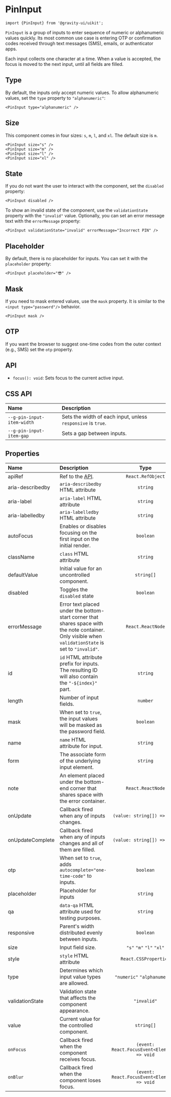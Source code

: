 <!--GITHUB_BLOCK-->

# PinInput

<!--/GITHUB_BLOCK-->

```tsx
import {PinInput} from '@gravity-ui/uikit';
```

`PinInput` is a group of inputs to enter sequence of numeric or alphanumeric values quickly. Its most common use case is entering OTP or confirmation codes received through text messages (SMS), emails, or authenticator apps.

Each input collects one character at a time. When a value is accepted, the focus is moved to the next input, until all fields are filled.

## Type

By default, the inputs only accept numeric values. To allow alphanumeric values, set the `type` property to `"alphanumeric"`:

<!--LANDING_BLOCK
<ExampleBlock
    code={`
<PinInput type="alphanumeric" />
`}
>
    <UIKit.PinInput type="alphanumeric" />
</ExampleBlock>
LANDING_BLOCK-->

<!--GITHUB_BLOCK-->

```tsx
<PinInput type="alphanumeric" />
```

<!--/GITHUB_BLOCK-->

## Size

This component comes in four sizes: `s`, `m`, `l`, and `xl`. The default size is `m`.

<!--LANDING_BLOCK
<ExampleBlock
    code={`
<PinInput size="s" />
<PinInput size="m" />
<PinInput size="l" />
<PinInput size="xl" />
`}
>
    <UIKit.PinInput size="s" />
    <UIKit.PinInput size="m" />
    <UIKit.PinInput size="l" />
    <UIKit.PinInput size="xl" />
</ExampleBlock>
LANDING_BLOCK-->

<!--GITHUB_BLOCK-->

```tsx
<PinInput size="s" />
<PinInput size="m" />
<PinInput size="l" />
<PinInput size="xl" />
```

<!--/GITHUB_BLOCK-->

## State

If you do not want the user to interact with the component, set the `disabled` property:

<!--LANDING_BLOCK
<ExampleBlock
    code={`
<PinInput disabled />
`}
>
    <UIKit.PinInput disabled />
</ExampleBlock>
LANDING_BLOCK-->

<!--GITHUB_BLOCK-->

```tsx
<PinInput disabled />
```

<!--/GITHUB_BLOCK-->

To show an invalid state of the component, use the `validationState` property with the `"invalid"` value. Optionally, you can set an error message text with the `errorMessage` property:

<!--LANDING_BLOCK
<ExampleBlock
    code={`
<PinInput validationState="invalid" errorMessage="Incorrect PIN" />
`}
>
    <UIKit.PinInput validationState="invalid" errorMessage="Incorrect PIN" />
</ExampleBlock>
LANDING_BLOCK-->

<!--GITHUB_BLOCK-->

```tsx
<PinInput validationState="invalid" errorMessage="Incorrect PIN" />
```

<!--/GITHUB_BLOCK-->

## Placeholder

By default, there is no placeholder for inputs. You can set it with the `placeholder` property:

<!--LANDING_BLOCK
<ExampleBlock
    code={`
<PinInput placeholder="😎" />
`}
>
    <UIKit.PinInput placeholder="😎" />
</ExampleBlock>
LANDING_BLOCK-->

<!--GITHUB_BLOCK-->

```tsx
<PinInput placeholder="😎" />
```

<!--/GITHUB_BLOCK-->

## Mask

If you need to mask entered values, use the `mask` property. It is similar to the `<input type="password"/>` behavior.

<!--LANDING_BLOCK
<ExampleBlock
    code={`
<PinInput mask />
`}
>
    <UIKit.PinInput mask />
</ExampleBlock>
LANDING_BLOCK-->

<!--GITHUB_BLOCK-->

```tsx
<PinInput mask />
```

<!--/GITHUB_BLOCK-->

## OTP

If you want the browser to suggest one-time codes from the outer context (e.g., SMS) set the `otp` property.

## API

- `focus(): void`: Sets focus to the current active input.

## CSS API

| Name                       | Description                                                  |
| :------------------------- | :----------------------------------------------------------- |
| `--g-pin-input-item-width` | Sets the width of each input, unless `responsive` is `true`. |
| `--g-pin-input-item-gap`   | Sets a gap between inputs.                                   |

## Properties

| Name             | Description                                                                                                                                           |                     Type                     |   Default   |
| :--------------- | :---------------------------------------------------------------------------------------------------------------------------------------------------- | :------------------------------------------: | :---------: |
| apiRef           | Ref to the [API](#api).                                                                                                                               |              `React.RefObject`               |             |
| aria-describedby | `aria-describedby` HTML attribute                                                                                                                     |                   `string`                   |             |
| aria-label       | `aria-label` HTML attribute                                                                                                                           |                   `string`                   |             |
| aria-labelledby  | `aria-labelledby` HTML attribute                                                                                                                      |                   `string`                   |             |
| autoFocus        | Enables or disables focusing on the first input on the initial render.                                                                                |                  `boolean`                   |             |
| className        | `class` HTML attribute                                                                                                                                |                   `string`                   |             |
| defaultValue     | Initial value for an uncontrolled component.                                                                                                          |                  `string[]`                  |             |
| disabled         | Toggles the `disabled` state                                                                                                                          |                  `boolean`                   |             |
| errorMessage     | Error text placed under the bottom-start corner that shares space with the note container. Only visible when `validationState` is set to `"invalid"`. |              `React.ReactNode`               |             |
| id               | `id` HTML attribute prefix for inputs. The resulting ID will also contain the `"-${index}"` part.                                                     |                   `string`                   |             |
| length           | Number of input fields.                                                                                                                               |                   `number`                   |     `4`     |
| mask             | When set to `true`, the input values will be masked as the password field.                                                                            |                  `boolean`                   |             |
| name             | `name` HTML attribute for input.                                                                                                                      |                   `string`                   |             |
| form             | The associate form of the underlying input element.                                                                                                   |                   `string`                   |             |
| note             | An element placed under the bottom-end corner that shares space with the error container.                                                             |              `React.ReactNode`               |             |
| onUpdate         | Callback fired when any of inputs changes.                                                                                                            |         `(value: string[]) => void`          |             |
| onUpdateComplete | Callback fired when any of inputs changes and all of them are filled.                                                                                 |         `(value: string[]) => void`          |             |
| otp              | When set to `true`, adds `autocomplete="one-time-code"` to inputs.                                                                                    |                  `boolean`                   |             |
| placeholder      | Placeholder for inputs                                                                                                                                |                   `string`                   |             |
| qa               | `data-qa` HTML attribute used for testing purposes.                                                                                                   |                   `string`                   |             |
| responsive       | Parent's width distributed evenly between inputs.                                                                                                     |                  `boolean`                   |             |
| size             | Input field size.                                                                                                                                     |           `"s"` `"m"` `"l"` `"xl"`           |    `"m"`    |
| style            | `style` HTML attribute                                                                                                                                |            `React.CSSProperties`             |             |
| type             | Determines which input value types are allowed.                                                                                                       |         `"numeric"` `"alphanumeric"`         | `"numeric"` |
| validationState  | Validation state that affects the component appearance.                                                                                               |                 `"invalid"`                  |             |
| value            | Current value for the controlled component.                                                                                                           |                  `string[]`                  |             |
| `onFocus`        | Callback fired when the component receives focus.                                                                                                     | `(event: React.FocusEvent<Element>) => void` |             |
| `onBlur`         | Callback fired when the component loses focus.                                                                                                        | `(event: React.FocusEvent<Element>) => void` |             |
